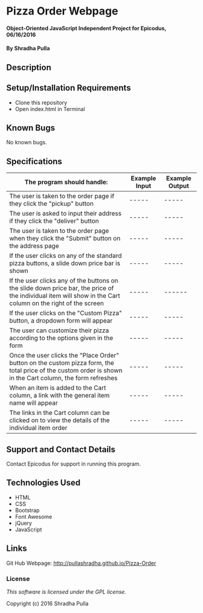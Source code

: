 # Pizza Order Webpage

#### Object-Oriented JavaScript Independent Project for Epicodus, 06/16/2016

#### By Shradha Pulla

## Description


## Setup/Installation Requirements

* Clone this repository
* Open index.html in Terminal

## Known Bugs

No known bugs.

## Specifications

The program should handle: | Example Input | Example Output
----- | ----- | -----
The user is taken to the order page if they click the "pickup" button | ----- | -----
The user is asked to input their address if they click the "deliver" button  | -----  | -----
The user is taken to the order page when they click the "Submit" button on the address page| ----- | -----
If the user clicks on any of the standard pizza buttons, a slide down price bar is shown | ----- | -----
If the user clicks any of the buttons on the slide down price bar, the price of the individual item will show in the Cart column on the right of the screen | ----- | ------
If the user clicks on the "Custom Pizza" button, a dropdown form will appear | ----- | -----
The user can customize their pizza according to the options given in the form | ----- | -----
Once the user clicks the "Place Order" button on the custom pizza form, the total price of the custom order is shown in the Cart column, the form refreshes | ----- | -----
When an item is added to the Cart column, a link with the general item name will appear | ----- | -----
The links in the Cart column can be clicked on to view the details of the individual item order | ----- | -----

## Support and Contact Details

Contact Epicodus for support in running this program.

## Technologies Used

* HTML
* CSS
* Bootstrap
* Font Awesome
* jQuery
* JavaScript

## Links

Git Hub Webpage: http://pullashradha.github.io/Pizza-Order

### License

*This software is licensed under the GPL license.*

Copyright (c) 2016 Shradha Pulla

